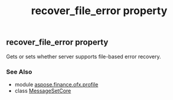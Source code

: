 ﻿---
title: recover_file_error property
second_title: Aspose.Finance for Python via .NET API References
description: 
type: docs
weight: 60
url: /python-net/aspose.finance.ofx.profile/messagesetcore/recover_file_error/
is_root: false
---

## recover_file_error property


Gets or sets whether server supports file-based error recovery.

### See Also
* module [aspose.finance.ofx.profile](../../)
* class [MessageSetCore](/finance/python-net/aspose.finance.ofx.profile/messagesetcore)

